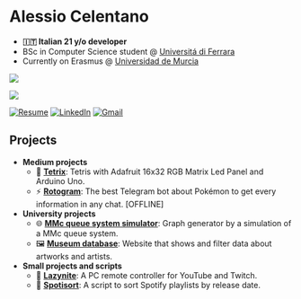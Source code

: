 # Alessio Celentano
- **🇮🇹 Italian 21 y/o developer**
- BSc in Computer Science student @ [Universitá di Ferrara](https://corsi.unife.it/informatica)
- Currently on Erasmus @ [Universidad de Murcia](https://www.um.es/web/estudios/grados/informatica)

[![](https://skillicons.dev/icons?i=py,c,cpp,java,haskell,bash)](https://skillicons.dev)

[![](https://skillicons.dev/icons?i=git,github,mysql,arduino,vscode,neovim,latex,regex)](https://skillicons.dev)

[![Resume](https://img.shields.io/badge/Resume-FFFFFF?style=for-the-badge&logo=googledocs&logoColor=black)](Alessio-Celentano-Resume,pdf)
[![LinkedIn](https://img.shields.io/badge/LinkedIn-0077B5?style=for-the-badge&logo=linkedin&logoColor=white)](https://www.linkedin.com/in/alessiocelentano)
[![Gmail](https://img.shields.io/badge/Gmail-F51115?style=for-the-badge&logo=gmail&logoColor=white)](mailto:alessiocelentano2003@gmail.com)

## Projects

- **Medium projects**
  - 👾 [**Tetrix**](https://github.com/alessiocelentano/tetrix): Tetris with Adafruit 16x32 RGB Matrix Led Panel and Arduino Uno.
  - ⚡️ [**Rotogram**](https://github.com/alessiocelentano/rotogram): The best Telegram bot about Pokémon to get every information in any chat. [OFFLINE]
- **University projects**
  - 🌐 [**MMc queue system simulator**](https://github.com/Network-Project-Unife/Simulation-of-an-MMC-queue-system): Graph generator by a simulation of a MMc queue system.
  - 🖼️ [**Museum database**](https://github.com/Databases-Course-Project/Databases-Course-Project): Website that shows and filter data about artworks and artists.
- **Small projects and scripts**
  - 📱 [**Lazynite**](https://github.com/alessiocelentano/lazynite): A PC remote controller for YouTube and Twitch.
  - 🎵 [**Spotisort**](https://github.com/alessiocelentano/spotisort): A script to sort Spotify playlists by release date.
